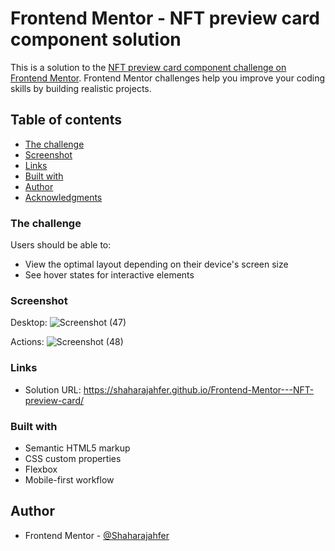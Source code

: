 # Frontend Mentor - NFT preview card component solution

This is a solution to the [NFT preview card component challenge on Frontend Mentor](https://www.frontendmentor.io/challenges/nft-preview-card-component-SbdUL_w0U). Frontend Mentor challenges help you improve your coding skills by building realistic projects.

## Table of contents
  - [The challenge](#the-challenge)
  - [Screenshot](#screenshot)
  - [Links](#links)
  - [Built with](#built-with)
- [Author](#author)
- [Acknowledgments](#acknowledgments)

### The challenge

Users should be able to:

- View the optimal layout depending on their device's screen size
- See hover states for interactive elements

### Screenshot

Desktop:
![Screenshot (47)](https://user-images.githubusercontent.com/91204022/149605311-35fecb75-1905-487b-ba2c-1b5784e95a23.png)

Actions:
![Screenshot (48)](https://user-images.githubusercontent.com/91204022/149605332-bd6665c3-10a2-48b1-bb1c-0097b50b0b09.png)

### Links

- Solution URL: https://shaharajahfer.github.io/Frontend-Mentor---NFT-preview-card/

### Built with

- Semantic HTML5 markup
- CSS custom properties
- Flexbox
- Mobile-first workflow

## Author

- Frontend Mentor - [@Shaharajahfer](https://www.frontendmentor.io/profile/Shaharajahfer)
